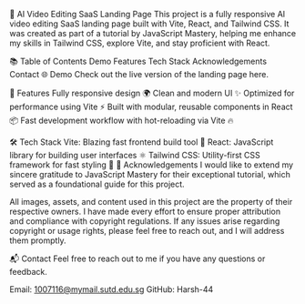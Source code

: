 🎥 AI Video Editing SaaS Landing Page
This project is a fully responsive AI video editing SaaS landing page built with Vite, React, and Tailwind CSS. It was created as part of a tutorial by JavaScript Mastery, helping me enhance my skills in Tailwind CSS, explore Vite, and stay proficient with React.

📚 Table of Contents
Demo
Features
Tech Stack
Acknowledgements
Contact
🌐 Demo
Check out the live version of the landing page here.

🚀 Features
Fully responsive design 🌍
Clean and modern UI ✨
Optimized for performance using Vite ⚡
Built with modular, reusable components in React 📦
Fast development workflow with hot-reloading via Vite 🔥

🛠️ Tech Stack
Vite: Blazing fast frontend build tool 🚀
React: JavaScript library for building user interfaces ⚛️
Tailwind CSS: Utility-first CSS framework for fast styling 🎨
🙏 Acknowledgements
I would like to extend my sincere gratitude to JavaScript Mastery for their exceptional tutorial, which served as a foundational guide for this project.

All images, assets, and content used in this project are the property of their respective owners. I have made every effort to ensure proper attribution and compliance with copyright regulations. If any issues arise regarding copyright or usage rights, please feel free to reach out, and I will address them promptly.

📬 Contact
Feel free to reach out to me if you have any questions or feedback.

Email: 1007116@mymail.sutd.edu.sg
GitHub: Harsh-44
